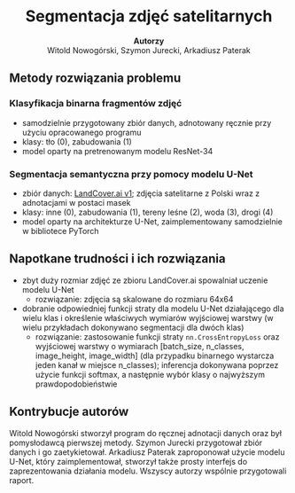 <h1 style="text-align: center"> <b>Segmentacja zdjęć satelitarnych</b> </h1>

<div style="text-align: center"> <b>Autorzy</b> </div>
<div style="text-align: center"> Witold Nowogórski, Szymon Jurecki, Arkadiusz Paterak </div>

## Metody rozwiązania problemu

### Klasyfikacja binarna fragmentów zdjęć

- samodzielnie przygotowany zbiór danych, adnotowany ręcznie przy użyciu opracowanego programu
- klasy: tło (0), zabudowania (1)
- model oparty na pretrenowanym modelu ResNet-34

### Segmentacja semantyczna przy pomocy modelu U-Net

- zbiór danych: [LandCover.ai v1](https://landcover.ai.linuxpolska.com/#dataset); zdjęcia satelitarne z Polski wraz z adnotacjami w postaci masek
- klasy: inne (0), zabudowania (1), tereny leśne (2), woda (3), drogi (4)
- model oparty na architekturze U-Net, zaimplementowany samodzielnie w bibliotece PyTorch

## Napotkane trudności i ich rozwiązania

- zbyt duży rozmiar zdjęć ze zbioru LandCover.ai spowalniał uczenie modelu U-Net
    - rozwiązanie: zdjęcia są skalowane do rozmiaru 64x64
- dobranie odpowiedniej funkcji straty dla modelu U-Net działającego dla wielu klas i określenie właściwych wymiarów wyjściowej warstwy (w wielu przykładach dokonywano segmentacji dla dwóch klas)
    - rozwiązanie: zastosowanie funkcji straty `nn.CrossEntropyLoss` oraz wyjściowej warstwy o wymiarach [batch_size, n_classes, image_height, image_width] (dla przypadku binarnego wystarcza jeden kanał w miejsce n_classes); inferencja dokonywana poprzez użycie funkcji softmax, a następnie wybór klasy o najwyższym prawdopodobieństwie

## Kontrybucje autorów

Witold Nowogórski stworzył program do ręcznej adnotacji danych oraz był pomysłodawcą pierwszej metody. Szymon Jurecki przygotował zbiór danych i go zaetykietował. Arkadiusz Paterak zaproponował użycie modelu U-Net, który zaimplementował, stworzył także prosty interfejs do zaprezentowania działania modelu. Wszyscy autorzy wspólnie przygotowali raport.